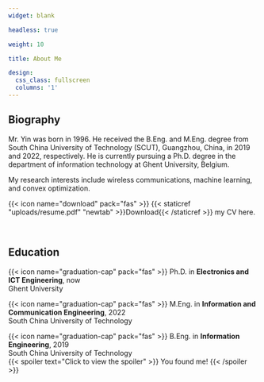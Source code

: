 ```yaml
---
widget: blank

headless: true

weight: 10

title: About Me

design:
  css_class: fullscreen
  columns: '1'
---
```


## **Biography**

Mr. Yin was born in 1996. He received the B.Eng. and M.Eng. degree from South China University of Technology (SCUT), Guangzhou, China, in 2019 and 2022, respectively. He is currently pursuing a Ph.D. degree in the department of information technology at Ghent University, Belgium.

My research interests include wireless communications, machine learning, and convex optimization.

{{< icon name="download" pack="fas" >}} {{< staticref "uploads/resume.pdf" "newtab" >}}Download{{< /staticref >}} my CV here.

<br>

## **Education**

{{< icon name="graduation-cap" pack="fas" >}} Ph.D. in **Electronics and ICT Engineering**, now\
Ghent University

{{< icon name="graduation-cap" pack="fas" >}} M.Eng. in **Information and Communication Engineering**, 2022\
South China University of Technology

{{< icon name="graduation-cap" pack="fas" >}} B.Eng. in **Information Engineering**, 2019\
South China University of Technology\
{{< spoiler text="Click to view the spoiler" >}}
You found me!
{{< /spoiler >}}

